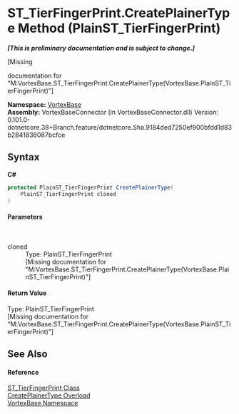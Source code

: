 # ST_TierFingerPrint.CreatePlainerType Method (PlainST_TierFingerPrint)
 _**\[This is preliminary documentation and is subject to change.\]**_

\[Missing <summary> documentation for "M:VortexBase.ST_TierFingerPrint.CreatePlainerType(VortexBase.PlainST_TierFingerPrint)"\]

**Namespace:**&nbsp;<a href="N_VortexBase.md">VortexBase</a><br />**Assembly:**&nbsp;VortexBaseConnector (in VortexBaseConnector.dll) Version: 0.101.0-dotnetcore.38+Branch.feature/dotnetcore.Sha.9184ded7250ef900bfdd1d83b2841836087bcfce

## Syntax

**C#**<br />
``` C#
protected PlainST_TierFingerPrint CreatePlainerType(
	PlainST_TierFingerPrint cloned
)
```


#### Parameters
&nbsp;<dl><dt>cloned</dt><dd>Type: PlainST_TierFingerPrint<br />\[Missing <param name="cloned"/> documentation for "M:VortexBase.ST_TierFingerPrint.CreatePlainerType(VortexBase.PlainST_TierFingerPrint)"\]</dd></dl>

#### Return Value
Type: PlainST_TierFingerPrint<br />\[Missing <returns> documentation for "M:VortexBase.ST_TierFingerPrint.CreatePlainerType(VortexBase.PlainST_TierFingerPrint)"\]

## See Also


#### Reference
<a href="T_VortexBase_ST_TierFingerPrint.md">ST_TierFingerPrint Class</a><br /><a href="Overload_VortexBase_ST_TierFingerPrint_CreatePlainerType.md">CreatePlainerType Overload</a><br /><a href="N_VortexBase.md">VortexBase Namespace</a><br />
